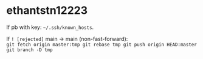 # ethantstn12223

If pb with key: `~/.ssh/known_hosts`.

If `! [rejected]` main -> main (non-fast-forward): <br>
`git fetch origin master:tmp
git rebase tmp
git push origin HEAD:master
git branch -D tmp`
